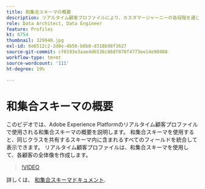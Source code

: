 ```yaml
---
title: 和集合スキーマの概要
description: リアルタイム顧客プロファイルにより、カスタマージャーニーの各段階を通じて、チャネル間のパーソナライズ機能を大幅に実現します。リアルタイム顧客プロファイルに対してバッチデータまたはストリーミングデータを有効にするには、スキーマと対応するデータセットの両方を有効にします。
role: Data Architect, Data Engineer
feature: Profiles
kt: 6754
thumbnail: 329940.jpg
exl-id: 6e6512c2-2d8e-4b56-b8b8-d318b98f3627
source-git-commit: cf0193e3aae4d6536c868f078f4773ee14e90408
workflow-type: tm+mt
source-wordcount: '111'
ht-degree: 19%

---
```


# 和集合スキーマの概要

このビデオでは、Adobe Experience Platformのリアルタイム顧客プロファイルで使用される和集合スキーマの概要を説明します。 和集合スキーマを使用すると、同じクラスを共有するスキーマ内に含まれるすべてのフィールドを統合して表示できます。 リアルタイム顧客プロファイルは、和集合スキーマを使用して、各顧客の全体像を作成します。

>[!VIDEO](https://video.tv.adobe.com/v/329940?quality=12&learn=on)

詳しくは、 [和集合スキーマドキュメント](https://experienceleague.adobe.com/docs/experience-platform/profile/union-schemas/union-schema.html).

